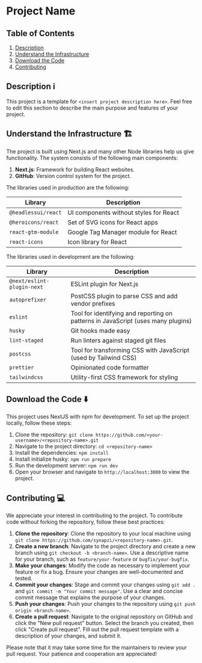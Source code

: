 # Project Name

## Table of Contents

1. [Description](#description)
2. [Understand the Infrastructure](#understand-the-infrastructure)
3. [Download the Code](#download-the-code)
4. [Contributing](#contributing)

<a name="description"></a>

## Description ℹ️

This project is a template for `<insert project description here>`. Feel free to edit this section to describe the main purpose and features of your project.

<a name="understand-the-infrastructure"></a>

## Understand the Infrastructure 🏗️

The project is built using Next.js and many other Node libraries help us give functionality. The system consists of the following main components:

1. **Next.js**: Framework for building React websites.
2. **GitHub**: Version control system for the project.

The libraries used in production are the following:

| **Library**                         | **Description**                                |
| ----------------------------------- | ---------------------------------------------- |
| `@headlessui/react`                 | UI components without styles for React         |
| `@heroicons/react`                  | Set of SVG icons for React apps                |
| `react-gtm-module`                  | Google Tag Manager module for React            |
| `react-icons`                       | Icon library for React                         |

The libraries used in development are the following:

| **Library**                | **Description**                                                                  |
| -------------------------- | -------------------------------------------------------------------------------- |
| `@next/eslint-plugin-next` | ESLint plugin for Next.js                                                        |
| `autoprefixer`             | PostCSS plugin to parse CSS and add vendor prefixes                              |
| `eslint`                   | Tool for identifying and reporting on patterns in JavaScript (uses many plugins) |
| `husky`                    | Git hooks made easy                                                              |
| `lint-staged`              | Run linters against staged git files                                             |
| `postcss`                  | Tool for transforming CSS with JavaScript (used by Tailwind CSS)                 |
| `prettier`                 | Opinionated code formatter                                                       |
| `tailwindcss`              | Utility-first CSS framework for styling                                          |

<a name="download-the-code"></a>

## Download the Code ⬇️

This project uses NextJS with npm for development. To set up the project locally, follow these steps:

1. Clone the repository: `git clone https://github.com/<your-username>/<repository-name>.git`
2. Navigate to the project directory: `cd <repository-name>`
3. Install the dependencies: `npm install`
4. Install initialize husky: `npm run prepare`
5. Run the development server: `npm run dev`
6. Open your browser and navigate to `http://localhost:3000` to view the project.

<a name="contributing"></a>

## Contributing 💻

We appreciate your interest in contributing to the project. To contribute code without forking the repository, follow these best practices:

1. **Clone the repository**: Clone the repository to your local machine using `git clone https://github.com/synapzi/<repository-name>.git`.
2. **Create a new branch**: Navigate to the project directory and create a new branch using `git checkout -b <branch-name>`. Use a descriptive name for your branch, such as `feature/your-feature` or `bugfix/your-bugfix`.
3. **Make your changes**: Modify the code as necessary to implement your feature or fix a bug. Ensure your changes are well-documented and tested.
4. **Commit your changes**: Stage and commit your changes using `git add .` and `git commit -m "Your commit message"`. Use a clear and concise commit message that explains the purpose of your changes.
5. **Push your changes**: Push your changes to the repository using `git push origin <branch-name>`.
6. **Create a pull request**: Navigate to the original repository on GitHub and click the "New pull request" button. Select the branch you created, then click "Create pull request". Fill out the pull request template with a description of your changes, and submit it.

Please note that it may take some time for the maintainers to review your pull request. Your patience and cooperation are appreciated!
